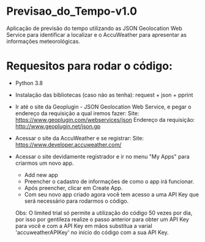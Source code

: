 # Previsao_do_Tempo-v1.0
Aplicação de previsão do tempo utilizando as JSON Geolocation Web Service para identificar a localizar e o AccuWeather para apresentar as informações meteorológicas.

# Requesitos para rodar o código:
- Python 3.8
- Instalação das bibliotecas (caso não as tenha): request + json + pprint

- Ir até o site da Geoplugin - JSON Geolocation Web Service, e pegar o endereço da requisição a qual iremos fazer:
Site: https://www.geoplugin.com/webservices/json
Endereço da requisição: http://www.geoplugin.net/json.gp

- Acessar o site da AccuWeather e se registrar:
Site: https://www.developer.accuweather.com/

- Acessar o site devidamente registrador e ir no menu "My Apps" para criarmos um novo app.
  - Add new app
  - Preencher o cadastro de informações de como o app irá funcionar.
  - Após preencher, clicar em Create App.
  - Com seu novo app criado agora você tem acesso a uma API Key que será necessário para rodarmos o código.
  
  Obs: O limited trial só permite a utilização do código 50 vezes por dia, por isso por gentileza realize o passo anterior para obter um API Key para você e com a API Key em mãos substitua a varial 'accuweatherAPIKey' no início do código com a sua API Key.

